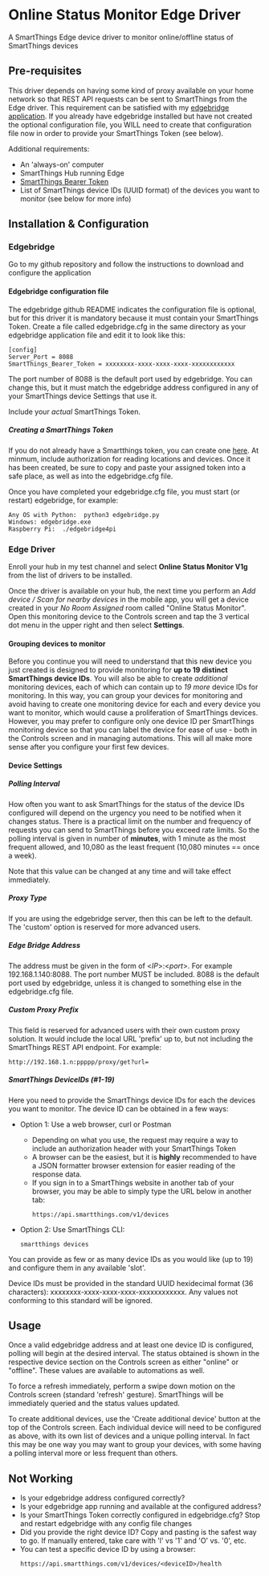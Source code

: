# Online Status Monitor Edge Driver
A SmartThings Edge device driver to monitor online/offline status of SmartThings devices

## Pre-requisites
This driver depends on having some kind of proxy available on your home network so that REST API requests can be sent to SmartThings from the Edge driver.  This requirement can be satisfied with my [edgebridge application](https://github.com/toddaustin07/edgebridge).  If you already have edgebridge installed but have not created the optional configuration file, you WILL need to create that configuration file now in order to provide your SmartThings Token (see below).

Additional requirements:
* An 'always-on' computer
* SmartThings Hub running Edge
* [SmartThings Bearer Token](https://account.smartthings.com/tokens)
* List of SmartThings device IDs (UUID format) of the devices you want to monitor (see below for more info)

## Installation & Configuration
### Edgebridge
Go to my github repository and follow the instructions to download and configure the application 
#### Edgebridge configuration file
The edgebridge github README indicates the configuration file is optional, but for this driver it is mandatory because it must contain your SmartThings Token.  Create a file called edgebridge.cfg in the same directory as your edgebridge application file and edit it to look like this:
```
[config]
Server_Port = 8088
SmartThings_Bearer_Token = xxxxxxxx-xxxx-xxxx-xxxx-xxxxxxxxxxxx
```
The port number of 8088 is the default port used by edgebridge.  You can change this, but it must match the edgebridge address configured in any of your SmartThings device Settings that use it.

Include your *actual* SmartThings Token.  

##### Creating a SmartThings Token
If you do not already have a Smartthings token, you can create one [here](https://account.smartthings.com/tokens).  At minmum, include authorization for reading locations and devices.  Once it has been created, be sure to copy and paste your assigned token into a safe place, as well as into the edgebridge.cfg file.

Once you have completed your edgebridge.cfg file, you must start (or restart) edgebridge, for example:
```
Any OS with Python:  python3 edgebridge.py
Windows: edgebridge.exe
Raspberry Pi:  ./edgebridge4pi
```

### Edge Driver
Enroll your hub in my test channel and select **Online Status Monitor V1g** from the list of drivers to be installed.

Once the driver is available on your hub, the next time you perform an *Add device / Scan for nearby devices* in the mobile app, you will get a device created in your *No Room Assigned* room called "Online Status Monitor".  Open this monitoring device to the Controls screen and tap the 3 vertical dot menu in the upper right and then select **Settings**.

#### Grouping devices to monitor

Before you continue you will need to understand that this new device you just created is designed to provide monitoring for **up to 19 distinct SmartThings device IDs**.  You will also be able to create *additional* monitoring devices, each of which can contain up to *19 more* device IDs for monitoring.  In this way, you can group your devices for monitoring and avoid having to create one monitoring device for each and every device you want to monitor, which would cause a proliferation of SmartThings devices.  However, you may prefer to configure only one device ID per SmartThings monitoring device so that you can label the device for ease of use - both in the Controls screen and in managing automations.  This will all make more sense after you configure your first few devices.

#### Device Settings

##### Polling Interval
How often you want to ask SmartThings for the status of the device IDs configured will depend on the urgency you need to be notified when it changes status.  There is a practical limit on the number and frequency of requests you can send to SmartThings before you exceed rate limits.  So the polling interval is given in number of **minutes**, with 1 minute as the most frequent allowed, and 10,080 as the least frequent (10,080 minutes == once a week).

Note that this value can be changed at any time and will take effect immediately.

##### Proxy Type
If you are using the edgebridge server, then this can be left to the default.  The 'custom' option is reserved for more advanced users.

##### Edge Bridge Address
The address must be given in the form of \<*IP*>:\<*port*>.  For example 192.168.1.140:8088.  The port number MUST be included.  8088 is the default port used by edgebridge, unless it is changed to something else in the edgebridge.cfg file.

##### Custom Proxy Prefix
This field is reserved for advanced users with their own custom proxy solution.  It would include the local URL 'prefix' up to, but not including the SmartThings REST API endpoint.  For example:
```
http://192.168.1.n:ppppp/proxy/get?url=
```
##### SmartThings DeviceIDs (#1-19)
Here you need to provide the SmartThings device IDs for each the devices you want to monitor.  The device ID can be obtained in a few ways:
* Option 1: Use a web browser, curl or Postman
  * Depending on what you use, the request may require a way to include an authorization header with your SmartThings Token
  * A browser can be the easiest, but it is **highly** recommended to have a JSON formatter browser extension for easier reading of the response data.
  * If you sign in to a SmartThings website in another tab of your browser, you may be able to simply type the URL below in another tab:
    ```
    https://api.smartthings.com/v1/devices
    ```
    
* Option 2: Use SmartThings CLI:
  ```
  smartthings devices
  ```

You can provide as few or as many device IDs as you would like (up to 19) and configure them in any available 'slot'.

Device IDs must be provided in the standard UUID hexidecimal format (36 characters): xxxxxxxx-xxxx-xxxx-xxxx-xxxxxxxxxxxx.  Any values not conforming to this standard will be ignored.

## Usage
Once a valid edgebridge address and at least one device ID is configured, polling will begin at the desired interval.  The status obtained is shown in the respective device section on the Controls screen as either "online" or "offline".  These values are available to automations as well.

To force a refresh immediately, perform a swipe down motion on the Controls screen (standard 'refresh' gesture).  SmartThings will be immediately queried and the status values updated.

To create additional devices, use the 'Create additional device' button at the top of the Controls screen.  Each individual device will need to be configured as above, with its own list of devices and a unique polling interval.  In fact this may be one way you may want to group your devices, with some having a polling interval more or less frequent than others.


## Not Working
* Is your edgebridge address configured correctly?
* Is your edgebridge app running and available at the configured address?
* Is your SmartThings Token correctly configured in edgebridge.cfg?  Stop and restart edgebridge with any config file changes
* Did you provide the right device ID?  Copy and pasting is the safest way to go.  If manually entered, take care with 'l' vs '1' and 'O' vs. '0', etc.
* You can test a specific device ID by using a browser:
  ```
  https://api.smartthings.com/v1/devices/<deviceID>/health
  ```
